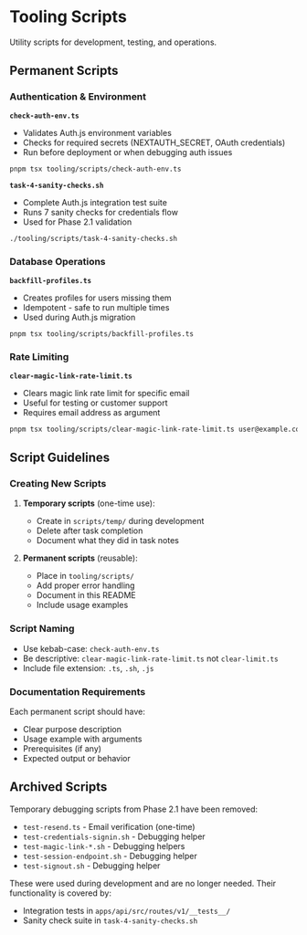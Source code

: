 # Tooling Scripts

Utility scripts for development, testing, and operations.

## Permanent Scripts

### Authentication & Environment

**`check-auth-env.ts`**
- Validates Auth.js environment variables
- Checks for required secrets (NEXTAUTH_SECRET, OAuth credentials)
- Run before deployment or when debugging auth issues

```bash
pnpm tsx tooling/scripts/check-auth-env.ts
```

**`task-4-sanity-checks.sh`**
- Complete Auth.js integration test suite
- Runs 7 sanity checks for credentials flow
- Used for Phase 2.1 validation

```bash
./tooling/scripts/task-4-sanity-checks.sh
```

### Database Operations

**`backfill-profiles.ts`**
- Creates profiles for users missing them
- Idempotent - safe to run multiple times
- Used during Auth.js migration

```bash
pnpm tsx tooling/scripts/backfill-profiles.ts
```

### Rate Limiting

**`clear-magic-link-rate-limit.ts`**
- Clears magic link rate limit for specific email
- Useful for testing or customer support
- Requires email address as argument

```bash
pnpm tsx tooling/scripts/clear-magic-link-rate-limit.ts user@example.com
```

## Script Guidelines

### Creating New Scripts

1. **Temporary scripts** (one-time use):
   - Create in `scripts/temp/` during development
   - Delete after task completion
   - Document what they did in task notes

2. **Permanent scripts** (reusable):
   - Place in `tooling/scripts/`
   - Add proper error handling
   - Document in this README
   - Include usage examples

### Script Naming

- Use kebab-case: `check-auth-env.ts`
- Be descriptive: `clear-magic-link-rate-limit.ts` not `clear-limit.ts`
- Include file extension: `.ts`, `.sh`, `.js`

### Documentation Requirements

Each permanent script should have:
- Clear purpose description
- Usage example with arguments
- Prerequisites (if any)
- Expected output or behavior

## Archived Scripts

Temporary debugging scripts from Phase 2.1 have been removed:
- `test-resend.ts` - Email verification (one-time)
- `test-credentials-signin.sh` - Debugging helper
- `test-magic-link-*.sh` - Debugging helpers
- `test-session-endpoint.sh` - Debugging helper
- `test-signout.sh` - Debugging helper

These were used during development and are no longer needed. Their functionality is covered by:
- Integration tests in `apps/api/src/routes/v1/__tests__/`
- Sanity check suite in `task-4-sanity-checks.sh`
